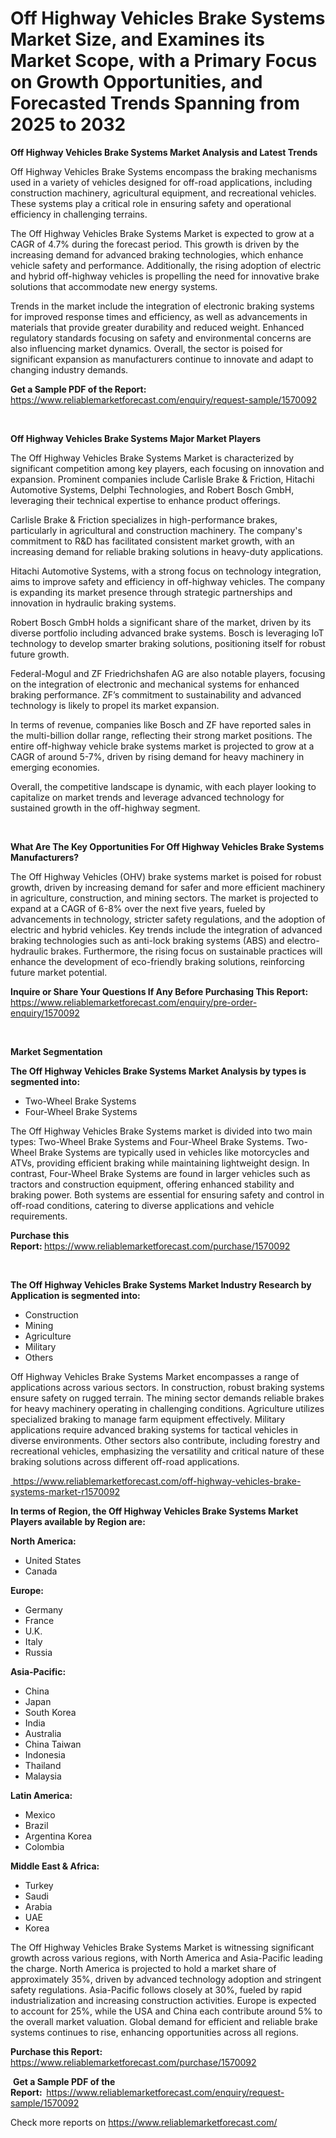 <p><h1>Off Highway Vehicles Brake Systems Market Size, and Examines its Market Scope, with a Primary Focus on Growth Opportunities, and Forecasted Trends Spanning from 2025 to 2032</h1></p><p><strong>Off Highway Vehicles Brake Systems Market Analysis and Latest Trends</strong></p>
<p><p>Off Highway Vehicles Brake Systems encompass the braking mechanisms used in a variety of vehicles designed for off-road applications, including construction machinery, agricultural equipment, and recreational vehicles. These systems play a critical role in ensuring safety and operational efficiency in challenging terrains. </p><p>The Off Highway Vehicles Brake Systems Market is expected to grow at a CAGR of 4.7% during the forecast period. This growth is driven by the increasing demand for advanced braking technologies, which enhance vehicle safety and performance. Additionally, the rising adoption of electric and hybrid off-highway vehicles is propelling the need for innovative brake solutions that accommodate new energy systems. </p><p>Trends in the market include the integration of electronic braking systems for improved response times and efficiency, as well as advancements in materials that provide greater durability and reduced weight. Enhanced regulatory standards focusing on safety and environmental concerns are also influencing market dynamics. Overall, the sector is poised for significant expansion as manufacturers continue to innovate and adapt to changing industry demands.</p></p>
<p><strong>Get a Sample PDF of the Report:&nbsp;</strong> <a href="https://www.reliablemarketforecast.com/enquiry/request-sample/1570092?utm_campaign=2783&utm_medium=2&utm_source=Github&utm_content=ia&utm_term=25032025&utm_id=off-highway-vehicles-brake-systems">https://www.reliablemarketforecast.com/enquiry/request-sample/1570092</a></p>
<p>&nbsp;</p>
<p><strong>Off Highway Vehicles Brake Systems Major Market Players</strong></p>
<p><p>The Off Highway Vehicles Brake Systems Market is characterized by significant competition among key players, each focusing on innovation and expansion. Prominent companies include Carlisle Brake & Friction, Hitachi Automotive Systems, Delphi Technologies, and Robert Bosch GmbH, leveraging their technical expertise to enhance product offerings. </p><p>Carlisle Brake & Friction specializes in high-performance brakes, particularly in agricultural and construction machinery. The company's commitment to R&D has facilitated consistent market growth, with an increasing demand for reliable braking solutions in heavy-duty applications.</p><p>Hitachi Automotive Systems, with a strong focus on technology integration, aims to improve safety and efficiency in off-highway vehicles. The company is expanding its market presence through strategic partnerships and innovation in hydraulic braking systems.</p><p>Robert Bosch GmbH holds a significant share of the market, driven by its diverse portfolio including advanced brake systems. Bosch is leveraging IoT technology to develop smarter braking solutions, positioning itself for robust future growth.</p><p>Federal-Mogul and ZF Friedrichshafen AG are also notable players, focusing on the integration of electronic and mechanical systems for enhanced braking performance. ZF’s commitment to sustainability and advanced technology is likely to propel its market expansion.</p><p>In terms of revenue, companies like Bosch and ZF have reported sales in the multi-billion dollar range, reflecting their strong market positions. The entire off-highway vehicle brake systems market is projected to grow at a CAGR of around 5-7%, driven by rising demand for heavy machinery in emerging economies. </p><p>Overall, the competitive landscape is dynamic, with each player looking to capitalize on market trends and leverage advanced technology for sustained growth in the off-highway segment.</p></p>
<p>&nbsp;</p>
<p><strong>What Are The Key Opportunities For Off Highway Vehicles Brake Systems Manufacturers?</strong></p>
<p><p>The Off Highway Vehicles (OHV) brake systems market is poised for robust growth, driven by increasing demand for safer and more efficient machinery in agriculture, construction, and mining sectors. The market is projected to expand at a CAGR of 6-8% over the next five years, fueled by advancements in technology, stricter safety regulations, and the adoption of electric and hybrid vehicles. Key trends include the integration of advanced braking technologies such as anti-lock braking systems (ABS) and electro-hydraulic brakes. Furthermore, the rising focus on sustainable practices will enhance the development of eco-friendly braking solutions, reinforcing future market potential.</p></p>
<p><strong>Inquire or Share Your Questions If Any Before Purchasing This Report:</strong> <a href="https://www.reliablemarketforecast.com/enquiry/pre-order-enquiry/1570092?utm_campaign=2783&utm_medium=2&utm_source=Github&utm_content=ia&utm_term=25032025&utm_id=off-highway-vehicles-brake-systems">https://www.reliablemarketforecast.com/enquiry/pre-order-enquiry/1570092</a></p>
<p>&nbsp;</p>
<p><strong>Market Segmentation</strong></p>
<p><strong>The Off Highway Vehicles Brake Systems Market Analysis by types is segmented into:</strong></p>
<p><ul><li>Two-Wheel Brake Systems</li><li>Four-Wheel Brake Systems</li></ul></p>
<p><p>The Off Highway Vehicles Brake Systems market is divided into two main types: Two-Wheel Brake Systems and Four-Wheel Brake Systems. Two-Wheel Brake Systems are typically used in vehicles like motorcycles and ATVs, providing efficient braking while maintaining lightweight design. In contrast, Four-Wheel Brake Systems are found in larger vehicles such as tractors and construction equipment, offering enhanced stability and braking power. Both systems are essential for ensuring safety and control in off-road conditions, catering to diverse applications and vehicle requirements.</p></p>
<p><strong>Purchase this Report:&nbsp;</strong><a href="https://www.reliablemarketforecast.com/purchase/1570092?utm_campaign=2783&utm_medium=2&utm_source=Github&utm_content=ia&utm_term=25032025&utm_id=off-highway-vehicles-brake-systems">https://www.reliablemarketforecast.com/purchase/1570092</a></p>
<p>&nbsp;</p>
<p><strong>The Off Highway Vehicles Brake Systems Market Industry Research by Application is segmented into:</strong></p>
<p><ul><li>Construction</li><li>Mining</li><li>Agriculture</li><li>Military</li><li>Others</li></ul></p>
<p><p>Off Highway Vehicles Brake Systems Market encompasses a range of applications across various sectors. In construction, robust braking systems ensure safety on rugged terrain. The mining sector demands reliable brakes for heavy machinery operating in challenging conditions. Agriculture utilizes specialized braking to manage farm equipment effectively. Military applications require advanced braking systems for tactical vehicles in diverse environments. Other sectors also contribute, including forestry and recreational vehicles, emphasizing the versatility and critical nature of these braking solutions across different off-road applications.</p></p>
<p><a href="https://www.reliablemarketforecast.com/off-highway-vehicles-brake-systems-market-r1570092?utm_campaign=2783&utm_medium=2&utm_source=Github&utm_content=ia&utm_term=25032025&utm_id=off-highway-vehicles-brake-systems">&nbsp;https://www.reliablemarketforecast.com/off-highway-vehicles-brake-systems-market-r1570092</a></p>
<p><strong>In terms of Region, the Off Highway Vehicles Brake Systems Market Players available by Region are:</strong></p>
<p>
    <p> <strong> North America: </strong>
        <ul>
            <li>United States</li>
            <li>Canada</li>
        </ul>
        </p> 
    <p> <strong> Europe: </strong>
        <ul>
            <li>Germany</li>
            <li>France</li>
            <li>U.K.</li>
            <li>Italy</li>
            <li>Russia</li>
        </ul>
        </p> 
    <p> <strong> Asia-Pacific: </strong>
        <ul>
            <li>China</li>
            <li>Japan</li>
            <li>South Korea</li>
            <li>India</li>
            <li>Australia</li>
            <li>China Taiwan</li>
            <li>Indonesia</li>
            <li>Thailand</li>
            <li>Malaysia</li>
        </ul>
        </p> 
    <p> <strong> Latin America: </strong>
        <ul>
            <li>Mexico</li>
            <li>Brazil</li>
            <li>Argentina Korea</li>
            <li>Colombia</li>
        </ul>
        </p> 
    <p> <strong> Middle East & Africa: </strong>
        <ul>
            <li>Turkey</li>
            <li>Saudi</li>
            <li>Arabia</li>
            <li>UAE</li>
            <li>Korea</li>
        </ul>
    </p>
    </p>
<p><p>The Off Highway Vehicles Brake Systems Market is witnessing significant growth across various regions, with North America and Asia-Pacific leading the charge. North America is projected to hold a market share of approximately 35%, driven by advanced technology adoption and stringent safety regulations. Asia-Pacific follows closely at 30%, fueled by rapid industrialization and increasing construction activities. Europe is expected to account for 25%, while the USA and China each contribute around 5% to the overall market valuation. Global demand for efficient and reliable brake systems continues to rise, enhancing opportunities across all regions.</p></p>
<p><strong>Purchase this Report: </strong><a href="https://www.reliablemarketforecast.com/purchase/1570092?utm_campaign=2783&utm_medium=2&utm_source=Github&utm_content=ia&utm_term=25032025&utm_id=off-highway-vehicles-brake-systems">https://www.reliablemarketforecast.com/purchase/1570092</a></p>
<p>&nbsp;<strong>Get a Sample PDF of the Report:&nbsp;&nbsp;</strong><a href="https://www.reliablemarketforecast.com/enquiry/request-sample/1570092?utm_campaign=2783&utm_medium=2&utm_source=Github&utm_content=ia&utm_term=25032025&utm_id=off-highway-vehicles-brake-systems">https://www.reliablemarketforecast.com/enquiry/request-sample/1570092</a></p>
<p><strong></strong></p>
<p>Check more reports on <a href="https://www.reliablemarketforecast.com/?utm_campaign=2783&utm_medium=2&utm_source=Github&utm_content=ia&utm_term=25032025&utm_id=off-highway-vehicles-brake-systems">https://www.reliablemarketforecast.com/</a></p>